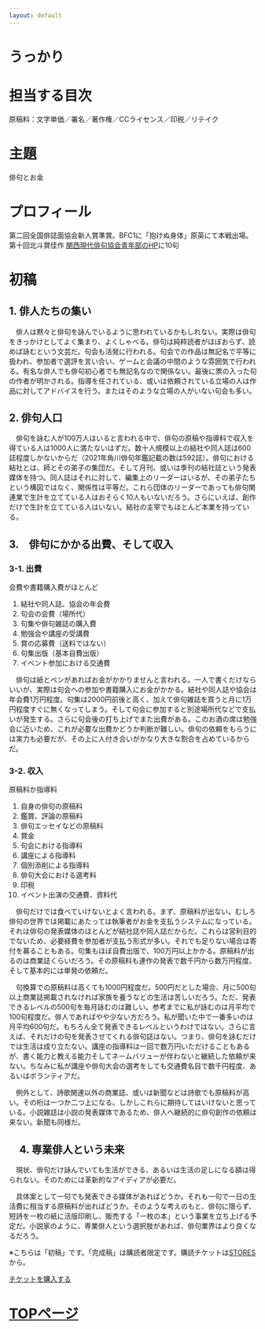 ```yaml
---
layout: default
---
```


# うっかり

# 担当する目次
原稿料：文字単価／署名／著作権／CCライセンス／印税／リテイク

# 主題
俳句とお金

# プロフィール
第二回全国俳誌面協会新人賞準賞。BFC1に「抱けぬ身体」原英にて本戦出場。第十回北斗賞佳作  [関西現代俳句協会青年部のHP](http://kangempai.jp/seinenbu/haiku/2019/04hara.html)に10句 

# 初稿

## 1. 俳人たちの集い
　俳人は黙々と俳句を詠んでいるように思われているかもしれない。実際は俳句をきっかけとしてよく集まり、よくしゃべる。俳句は純粋読者がほぼおらず、読めば詠むという文芸だ。句会も活発に行われる。句会での作品は無記名で平等に扱われ、参加者で選評を言い合い、ゲームと会議の中間のような雰囲気で行われる。有名な俳人でも俳句初心者でも無記名なので関係ない。最後に票の入った句の作者が明かされる。指導を任されている、或いは依頼されている立場の人は作品に対してアドバイスを行う。またはそのような立場の人がいない句会も多い。
 
## 2. 俳句人口
　俳句を詠む人が100万人はいると言われる中で、俳句の原稿や指導料で収入を得ている人は1000人に満たないはずだ。数十人規模以上の結社や同人誌は600誌程度しかないからだ（2021年角川俳句年鑑記載の数は592誌）。俳句における結社とは、師とその弟子の集団だ。そして月刊、或いは季刊の結社誌という発表媒体を持つ。同人誌はそれに対して、編集上のリーダーはいるが、その弟子たちという構図ではなく、関係性は平等だ。これら団体のリーダーであっても俳句関連業で生計を立てている人はおそらく10人もいないだろう。さらにいえば、創作だけで生計を立てている人はいない。結社の主宰でもほとんど本業を持っている。

## 3.　俳句にかかる出費、そして収入
### 3-1. 出費
会費や書籍購入費がほとんど

 1. 結社や同人誌、協会の年会費
 2. 句会の会費（場所代）
 3. 句集や俳句雑誌の購入費
 4. 勉強会や講座の受講費
 5. 賞の応募費（送料ではない）
 6. 句集出版（基本自費出版）
 7. イベント参加における交通費

　俳句は紙とペンがあればお金がかかりませんと言われる。一人で書くだけならいいが、実際は句会への参加や書籍購入にお金がかかる。結社や同人誌や協会は年会費1万円程度。句集は2000円前後と高く、加えて俳句雑誌を買うと月に1万円程度すぐに無くなってしまう。そして句会に参加すると別途場所代などで支払いが発生する。さらに句会後の打ち上げでまた出費がある。このお酒の席は勉強会に近いため、これが必要な出費かどうか判断が難しい。俳句の依頼をもらうには実力も必要だが、その上に人付き合いがかなり大きな割合を占めているからだ。

### 3-2. 収入

原稿料か指導料

 1. 自身の俳句の原稿料
 2. 鑑賞、評論の原稿料
 3. 俳句エッセイなどの原稿料
 4. 賞金
 5. 句会における指導料
 6. 講座による指導料
 7. 個別添削による指導料
 8. 俳句大会における選考料
 9. 印税
 10. イベント出演の交通費、資料代

　俳句だけでは食べていけないとよく言われる。まず、原稿料が出ない。むしろ俳句の世界では掲載にあたっては執筆者がお金を支払うシステムになっている。それは俳句の発表媒体のほとんどが結社誌や同人誌だからだ。これらは営利目的でないため、必要経費を参加者が支払う形式が多い。それでも足りない場合は寄付を募ることもある。句集もほぼ自費出版で、100万円以上かかる。原稿料が出るのは商業誌くらいだろう。その原稿料も連作の発表で数千円から数万円程度、そして基本的には単発の依頼だ。

　句換算での原稿料は高くても1000円程度だ。500円だとした場合、月に500句以上商業誌掲載されなければ家族を養うなどの生活は苦しいだろう。ただ、発表できるレベルの500句を毎月詠むのは難しい。参考までに私が詠むのは月平均で100句程度だ。俳人であればやや少ない方だろう。私が聞いた中で一番多いのは月平均600句だ。もちろん全て発表できるレベルというわけではない。さらに言えば、それだけの句を発表させてくれる俳句誌はない。つまり、俳句を詠むだけでは生活は成り立たない。講座の指導料は一回で数万円いただけることもあるが、書く能力と教える能力そしてネームバリューが伴わないと継続した依頼が来ない。ちなみに私が講座や俳句大会の選考をしても交通費名目で数千円程度、あるいはボランティアだ。

　例外として、詩歌関連以外の商業誌、或いは新聞などは詩歌でも原稿料が高い。その桁は一つか二つ上になる。しかしこれらに期待してはいけないと思っている。小説雑誌は小説の発表媒体であるため、俳人へ継続的に俳句創作の依頼は来ない。新聞も同様だ。

## 　4. 専業俳人という未来
　現状、俳句だけ詠んでいても生活ができる、あるいは生活の足しになる額は得られない。そのためには革新的なアイディアが必要だ。

　具体案として一句でも発表できる媒体があればどうか。それも一句で一日の生活費に相当する原稿料が出ればどうか。そのような考えのもと、俳句に限らず、短詩を一枚の紙に活版印刷し、販売する「一枚の本」という事業を立ち上げる予定だ。小説家のように、専業俳人という選択肢があれば、俳句業界はより良くなるだろう。

※こちらは「初稿」です。「完成稿」は購読者限定です。購読チケットは[STORES](https://authors-note.stores.jp/)から。

<div class="button_wrapper">
	<a href="https://authors-note.stores.jp/items/6078e843d5e9c9671858a8ec/" class="button">チケットを購入する</a>
</div>

# [TOPページ](./index.md)
